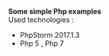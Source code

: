 <b>Some simple Php examples</b>
<br/>
Used technologies : 
<ul>
<li>PhpStorm 2017.1.3</li>
<li>Php 5 , Php 7 </li>
</ul>
